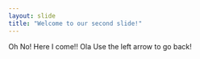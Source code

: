 ```yaml
---
layout: slide
title: "Welcome to our second slide!"
---
```

Oh No! Here I come!! Ola
Use the left arrow to go back!
